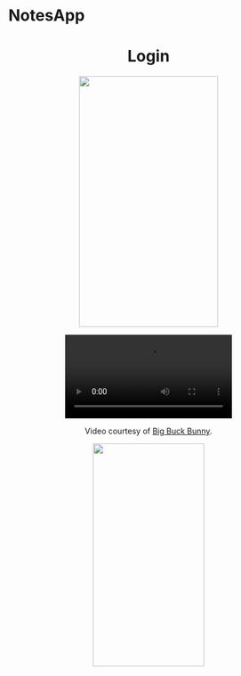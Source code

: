 # NotesApp

<div align="center">
  
  
  <h1>Login </h1>
    
   <div>
    <img width="250px" height="450px" src="https://user-images.githubusercontent.com/17780617/121481305-9dfb7f00-c9e9-11eb-9b1c-ef6cf03f22b7.gif"
         </img> 
     
    
</div>
  
  <html> 
<body> 

<video class="tab" controls>Your browser does not support the &lt;video&gt; tag.
  <source src="https://user-images.githubusercontent.com/17780617/121481864-2e39c400-c9ea-11eb-8e5f-d5a3a2a7eeb5.mov"/>
</video>

<p>
Video courtesy of 
<a href="https://user-images.githubusercontent.com/17780617/121481864-2e39c400-c9ea-11eb-8e5f-d5a3a2a7eeb5.mov" target="_blank">Big Buck Bunny</a>.
</p>

</body> 
</html>


<div align="center">
  
    
   <div align="center">
    <img width="200px" height="400px" src="https://user-images.githubusercontent.com/17780617/120335957-89dfbf80-c30f-11eb-98bd-dee6d58261fb.gif"
         </img> 
</div>
  
 
</div>

